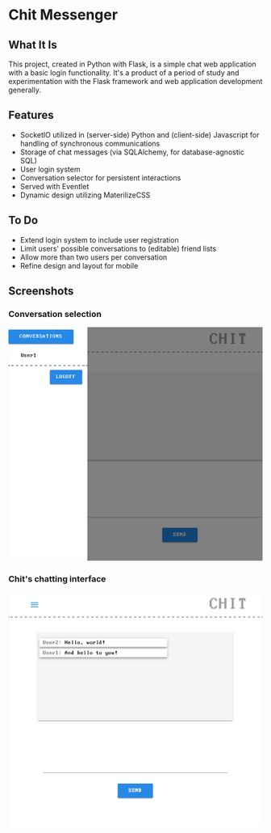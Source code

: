 # Chit Messenger

## What It Is
This project, created in Python with Flask, is a simple chat web application with a basic login functionality. It's a product of a period of study and experimentation with the Flask framework and web application development generally.

## Features
* SocketIO utilized in (server-side) Python and (client-side) Javascript for handling of synchronous communications
* Storage of chat messages (via SQLAlchemy, for database-agnostic SQL)
* User login system
* Conversation selector for persistent interactions
* Served with Eventlet
* Dynamic design utilizing MaterilizeCSS

## To Do
* Extend login system to include user registration
* Limit users' possible conversations to (editable) friend lists
* Allow more than two users per conversation
* Refine design and layout for mobile

## Screenshots
### Conversation selection
![Conversation selection](https://github.com/nasanos/Chit/blob/master/ex_img1.png)

### Chit's chatting interface
![Chit's chatting action](https://github.com/nasanos/Chit/blob/master/ex_img2.png)
